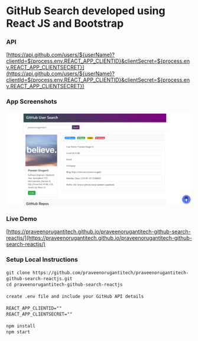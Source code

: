 # GitHub Search developed using React JS and Bootstrap

### API
[https://api.github.com/users/${userName}?clientId=${process.env.REACT_APP_CLIENTID}&clientSecret=${process.env.REACT_APP_CLIENTSECRET}](https://api.github.com/users/${userName}?clientId=${process.env.REACT_APP_CLIENTID}&clientSecret=${process.env.REACT_APP_CLIENTSECRET})

### App Screenshots

![screenshot of the app](https://raw.githubusercontent.com/praveenorugantitech/praveenorugantitech-github-search-reactjs/master/src/images/screenshot.PNG)


### Live Demo

[https://praveenorugantitech.github.io/praveenorugantitech-github-search-reactjs/](https://praveenorugantitech.github.io/praveenorugantitech-github-search-reactjs/)


### Setup Local Instructions

```
git clone https://github.com/praveenorugantitech/praveenorugantitech-github-search-reactjs.git
cd praveenorugantitech-github-search-reactjs

create .env file and include your GitHub API details

REACT_APP_CLIENTID=""
REACT_APP_CLIENTSECRET=""

npm install
npm start

```
